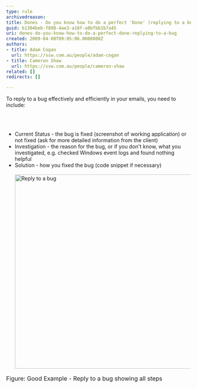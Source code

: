```yaml
---
type: rule
archivedreason: 
title: Dones - Do you know how to do a perfect 'Done' (replying to a bug)?
guid: b1304beb-f898-4ae3-a18f-a8bfbb1b7a45
uri: dones-do-you-know-how-to-do-a-perfect-done-replying-to-a-bug
created: 2009-04-08T09:05:06.0000000Z
authors:
- title: Adam Cogan
  url: https://ssw.com.au/people/adam-cogan
- title: Cameron Shaw
  url: https://ssw.com.au/people/cameron-shaw
related: []
redirects: []

---
```



To reply to a bug effectively and efficiently in your emails, you need to include&#58; 

<br><excerpt class='endintro'></excerpt><br>

  <ul>
    <li>Current Status - the bug is fixed (screenshot of working application) or not fixed (ask for more detailed information&#160;from the&#160;client) </li>
    <li>Investigation - the reason for the bug, or if you don't know, what you investigated, e.g. checked Windows event logs and found nothing helpful </li>
    <li>Solution - how you fixed the bug (code snippet if necessary)<br>
    <br>
    <img class="ms-rteCustom-ImageArea" alt="Reply to a bug" src="/PublishingImages/better_emails_reply_bug_small.jpg" style="width&#58;601px;height&#58;529px;" /> </li>
</ul>
<font class="ms-rteCustom-FigureGood" size="+0">Figure&#58; Good Example - Reply to a bug showing all steps</font><br>
&#160; 



